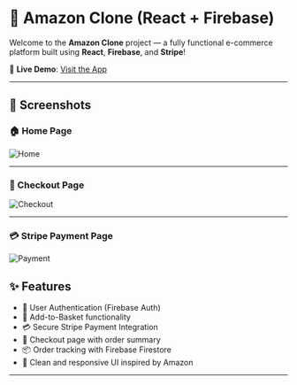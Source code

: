 # 🛒 Amazon Clone (React + Firebase)

Welcome to the **Amazon Clone** project — a fully functional e-commerce platform built using **React**, **Firebase**, and **Stripe**!

🚀 **Live Demo**: [Visit the App](https://clone-f8158.firebaseapp.com/)

---
## 📸 Screenshots

### 🏠 Home Page
![Home](https://drive.google.com/uc?export=view&id=1TuSDZlJROQ9kUKuLx4xFWpzQ6X2nER79)

---

### 🛒 Checkout Page
![Checkout](https://drive.google.com/uc?export=view&id=1bGD1jMoOPFOnwak-rj3aRsw2wLuqP59B)

---

### 💳 Stripe Payment Page
![Payment](https://drive.google.com/uc?export=view&id=1J2FryE9Qp0dBH2r7GwKNuABce9ThYAy-)

## ✨ Features

- 🔐 User Authentication (Firebase Auth)
- 🛒 Add-to-Basket functionality
- 💳 Secure Stripe Payment Integration
- 🧾 Checkout page with order summary
- 📦 Order tracking with Firebase Firestore
- 🎨 Clean and responsive UI inspired by Amazon

---


